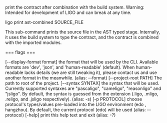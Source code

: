 print the contract after combination with the build system. Warning:
Intended for development of LIGO and can break at any time.

ligo print ast-combined SOURCE_FILE

This sub-command prints the source file in the AST typed stage.
Internally, it uses the build system to type the contract, and the
contract is combined with the imported modules.

=== flags ===

\[\--display-format format\] the format that will be used by the CLI.
Available formats are \'dev\', \'json\', and \'human-readable\'
(default). When human-readable lacks details (we are still tweaking it),
please contact us and use another format in the meanwhile. (alias:
\--format) \[\--project-root PATH\] The path to root of the project.
\[\--syntax SYNTAX\] the syntax that will be used. Currently supported
syntaxes are \"pascaligo\", \"cameligo\", \"reasonligo\" and \"jsligo\".
By default, the syntax is guessed from the extension (.ligo, .mligo,
.religo, and .jsligo respectively). (alias: -s) \[-p PROTOCOL\] choose
protocol\'s types/values pre-loaded into the LIGO environment (edo ,
hangzhou). By default, the current protocol (edo) will be used (alias:
\--protocol) \[-help\] print this help text and exit (alias: -?)

